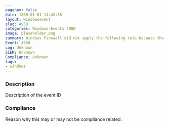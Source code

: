 ```yaml
---
pagenav: false
date: 1800-01-01 14:42:38
layout: windowsevent
slug: 4958
categories: Windows-Events 4900
image: placeholder.png
summary: Windows Firewall did not apply the following rule because the rule referred to items not configured on this computer
Event: 4958
Log: Unknown
SIEM: Unknown
Compliance: Unknown
tags:
- windows
---
```


### Description

Description of the event ID

### Compliance

Reason why this may or may not be compliance related.
